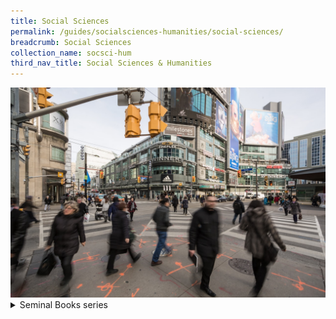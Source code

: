```yaml
---
title: Social Sciences
permalink: /guides/socialsciences-humanities/social-sciences/
breadcrumb: Social Sciences
collection_name: socsci-hum
third_nav_title: Social Sciences & Humanities
---
```

<img src="/images/category/social-science.jpg" alt="social science banner" style="width:800px;" />

<details>
  <summary>Seminal Books series</summary>
  - <a href = "/guides/socialsciences-humanities/social-sciences/100seminalbooks/social-services"><b>100 Seminal Books: Social Services</b></a><br>
  - <a href = "/guides/socialsciences-humanities/social-sciences/100seminalbooks/cyber-wellness"><b>100 Seminal Books: Social Services - Cyber Wellness</b></a><br>
  - <a href = "/guides/socialsciences-humanities/social-sciences/100seminalbooks/services-children-and-youth-general"><b>100 Seminal Books: Social Services - Services for Children and Youth (General)</b></a><br>
  - <a href = "/guides/socialsciences-humanities/social-sciences/seminal-books-youth-with-special-needs"><b>100 Seminal Books: Social Services - Youth with Special Needs</b></a><br>
  - <a href = "/guides/socialsciences-humanities/social-sciences/100seminalbooks/youths-at-risk"><b>100 Seminal Books: Social Services - Youths at Risk</b></a><br>
  - <a href = "/guides/socialsciences-humanities/social-sciences/100seminalbooks/vulnerable-children-and-youth/"><b>100 Seminal Books: Vulnerable Children and Youths</b></a><br>
  - <a href = "/guides/socialsciences-humanities/social-sciences/seminal-books-early-childhood-education"><b>Seminal Books on Early Childhood Education</b></a><br>

* [**Effectiveness of Nonprofit Boards**](/guides/socialsciences-humanities/social-sciences/effectiveness-of-nonprofit-boards)
* [**Environment Champion**](/guides/socialsciences-humanities/social-sciences/environment-champion)
* [**Nonprofit Board's role in Risk Management**](/guides/socialsciences-humanities/social-sciences/nonprofit-boards-role-in-risk-management)
* [**Role of Boards in setting Executive Director's Compensation**](/guides/socialsciences-humanities/social-sciences/role-of-boards-in-setting-executive-directors-compensation)
* [**Supporting Families**](/guides/socialsciences-humanities/social-sciences/supporting-families)